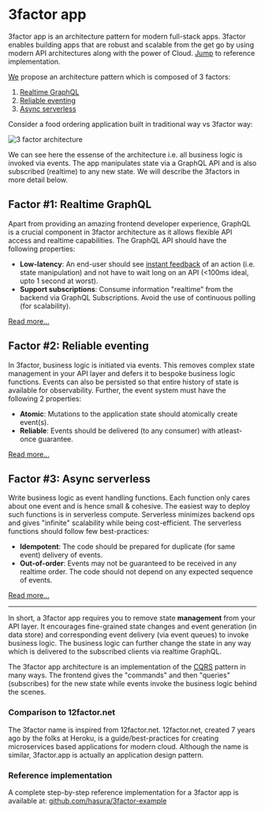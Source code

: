 # 3factor app

3factor app is an architecture pattern for modern full-stack apps. 3factor enables building apps that are robust and scalable from the get go by using modern API architectures along with the power of Cloud. [Jump](https://github.com/hasura/3factor-example) to reference implementation.

[We](https://hasura.io) propose an architecture pattern which is composed of 3 factors:

1. [Realtime GraphQL](realtime-graphql.md)
2. [Reliable eventing](reliable-eventing.md)
3. [Async serverless](async-serverless.md)

Consider a food ordering application built in traditional way vs 3factor way:

![3 factor architecture](./3factor-migration.png)

We can see here the essense of the architecture i.e. all business logic is invoked via events. The app manipulates state via a GraphQL API and is also subscribed (realtime) to any new state. We will describe the 3factors in more detail below.


## Factor #1: Realtime GraphQL

Apart from providing an amazing frontend developer experience, GraphQL is a crucial component in 3factor architecture as it allows flexible API access and realtime capabilities. The GraphQL API should have the following properties:

- **Low-latency**: An end-user should see [instant
  feedback](https://stackoverflow.com/a/164290/3364697) of an action (i.e. state manipulation) and not
  have to wait long on an API (<100ms ideal, upto 1 second at worst).
- **Support subscriptions**: Consume information "realtime" from the backend via GraphQL Subscriptions.
  Avoid the use of continuous polling (for scalability).

[Read more...](realtime-graphql.md)

## Factor #2: Reliable eventing

In 3factor, business logic is initiated via events. This removes complex state management in your API layer and defers it to bespoke business logic functions. Events can also be persisted so that entire history of state is available for observability. Further, the event system must have the following 2 properties:

- **Atomic**: Mutations to the application state should atomically create event(s).
- **Reliable**: Events should be delivered (to any consumer) with atleast-once guarantee.

[Read more...](reliable-eventing.md)

## Factor #3: Async serverless

Write business logic as event handling functions. Each function only cares about one event and is hence small & cohesive. The easiest way to deploy such functions is in serverless compute. Serverless minimizes backend ops and gives "infinite" scalability while being cost-efficient. The serverless functions should follow few best-practices:

- **Idempotent**: The code should be prepared for duplicate (for same event) delivery of events.
- **Out-of-order**: Events may not be guaranteed to be received in any realtime order. The code should not depend on any expected sequence of events.

[Read more...](async-serverless.md)

---------------------------------------------------------

In short, a 3factor app requires you to remove state **management** from your API layer. It encourages fine-grained state changes and event generation (in data store) and corresponding event delivery (via event queues) to invoke business logic. The business logic can further change the state in any way which is delivered to the subscribed clients via realtime GraphQL. 

The 3factor app architecture is an implementation of the [CQRS](https://martinfowler.com/bliki/CQRS.html) pattern in many ways. The frontend gives the "commands" and then "queries" (subscribes) for the new state while events invoke the business logic behind the scenes.

### Comparison to 12factor.net
The 3factor name is inspired from 12factor.net. 12factor.net, created 7 years ago by the folks at Heroku, is a guide/best-practices for creating microservices based applications for modern cloud. Although the name is similar, 3factor.app is actually an application design pattern.

### Reference implementation
A complete step-by-step reference implementation for a 3factor app is available at: [github.com/hasura/3factor-example](https://github.com/hasura/3factor-example/)

<!---
3factor, 3-factor, 3factor app, 3-factor app, Three Factor app, Three-Factor app
-->
